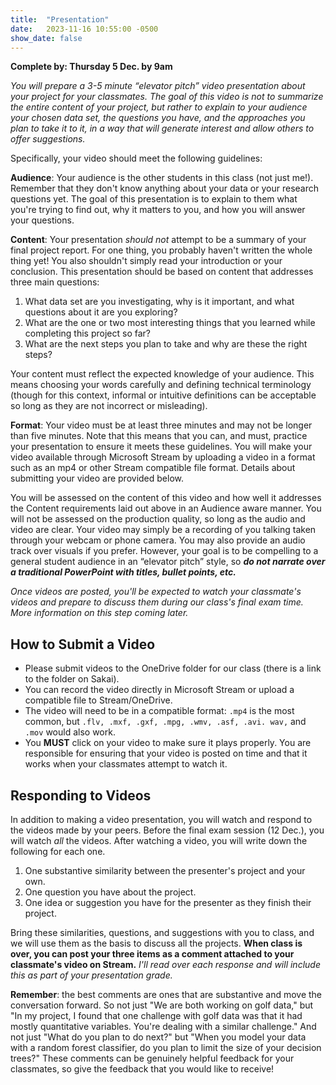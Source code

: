 ```yaml
---
title:  "Presentation"
date:   2023-11-16 10:55:00 -0500
show_date: false
---
```

**Complete by: Thursday 5 Dec. by 9am**

*You will prepare a 3-5 minute “elevator pitch” video presentation about your project for your classmates. The goal of this video is not to summarize the entire content of your project, but rather to explain to your audience your chosen data set, the questions you have, and the approaches you plan to take it to it, in a way that will generate interest and allow others to offer suggestions.*

Specifically, your video should meet the following guidelines:

**Audience**: Your audience is the other students in this class (not just me!). Remember that they don't know anything about your data or your research questions yet. The goal of this presentation is to explain to them what you're trying to find out, why it matters to you, and how you will answer your questions.

**Content**: Your presentation *should not* attempt to be a summary of your final project report. For one thing, you probably haven't written the whole thing yet! You also shouldn't simply read your introduction or your conclusion. This presentation should be based on content that addresses three main questions:

1. What data set are you investigating, why is it important, and what questions about it are you exploring?
2. What are the one or two most interesting things that you learned while completing this project so far?
3. What are the next steps you plan to take and why are these the right steps?

Your content must reflect the expected knowledge of your audience. This means choosing your words carefully and defining technical terminology (though for this context, informal or intuitive definitions can be acceptable so long as they are not incorrect or misleading).

**Format**: Your video must be at least three minutes and may not be longer than five minutes. Note that this means that you can, and must, practice your presentation to ensure it meets these guidelines. You will make your video available through Microsoft Stream by uploading a video in a format such as an mp4 or other Stream compatible file format. Details about submitting your video are provided below.

You will be assessed on the content of this video and how well it addresses the Content requirements laid out above in an Audience aware manner. You will not be assessed on the production quality, so long as the audio and video are clear. Your video may simply be a recording of you talking taken through your webcam or phone camera. You may also provide an audio track over visuals if you prefer. However, your goal is to be compelling to a general student audience in an “elevator pitch” style, so ***do not narrate over a traditional PowerPoint with titles, bullet points, etc.***

*Once videos are posted, you'll be expected to watch your classmate's videos and prepare to discuss them during our class's final exam time. More information on this step coming later.*

## How to Submit a Video

- Please submit videos to the OneDrive folder for our class (there is a link to the folder on Sakai).
- You can record the video directly in Microsoft Stream or upload a compatible file to Stream/OneDrive.
- The video will need to be in a compatible format: `.mp4` is the most common, but `.flv, .mxf, .gxf, .mpg, .wmv, .asf, .avi. wav,` and `.mov` would also work.
- You **MUST** click on your video to make sure it plays properly. You are responsible for ensuring that your video is posted on time and that it works when your classmates attempt to watch it.

## Responding to Videos

In addition to making a video presentation, you will watch and respond to the videos made by your peers. Before the final exam session (12 Dec.), you will watch *all* the videos. After watching a video, you will write down the following for each one.

1. One substantive similarity between the presenter's project and your own.
2. One question you have about the project.
3. One idea or suggestion you have for the presenter as they finish their project.

Bring these similarities, questions, and suggestions with you to class, and we will use them as the basis to discuss all the projects. **When class is over, you can post your three items as a comment attached to your classmate's video on Stream.** *I'll read over each response and will include this as part of your presentation grade.*

**Remember**: the best comments are ones that are substantive and move the conversation forward. So not just "We are both working on golf data," but "In my project, I found that one challenge with golf data was that it had mostly quantitative variables. You're dealing with a similar challenge." And not just "What do you plan to do next?" but "When you model your data with a random forest classifier, do you plan to limit the size of your decision trees?" These comments can be genuinely helpful feedback for your classmates, so give the feedback that you would like to receive!
